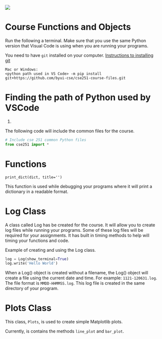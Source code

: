 ![](../site/banner.png)

# Course Functions and Objects

Run the following a terminal.  Make sure that you use the same Python version that Visual Code is using when you are running your programs.

You need to have `git` installed on your computer. [Instructions to installing git](https://git-scm.com/book/en/v2/Getting-Started-Installing-Git)


```
Mac or Windows:
<python path used in VS Code> -m pip install git+https://github.com/byui-cse/cse251-course-files.git
```

# Finding the path of Python used by VSCode

1. 





The following code will include the common files for the course.

```python
# Include cse 251 common Python files
from cse251 import *
```

# Functions

`print_dict(dict, title='')`

This function is used while debugging your programs where it will print a dictionary in a readable format.


# Log Class

A class called Log has be created for the course.  It will allow you to create log files while running your programs.  Some of these log files will be required for your assignments.  It has built in timing methods to help will timing your functions and code.  


Example of creating and using the Log class.

```python
log = Log(show_terminal=True)
log.write('Hello World')
```

When a Log() object is created without a filename, the Log() object will create a file using the current date and time. For example: `1121-120631.log`.  The file format is `MMDD-HHMMSS.log`.  This log file is created in the same directory of your program.

# Plots Class

This class, `Plots`, is used to create simple Matplotlib plots.

Currently, is contains the methods `line_plot` and `bar_plot`.